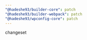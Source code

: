 ```yaml
---
"@hadeshe93/builder-core": patch
"@hadeshe93/builder-webpack": patch
"@hadeshe93/wpconfig-core": patch
---
```


changeset
